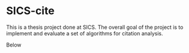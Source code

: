 # SICS-cite

This is a thesis project done at SICS. The overall goal of the project is to implement and evaluate a set of algorithms for citation analysis.

Below 

